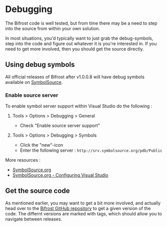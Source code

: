 # Debugging

The Bifrost code is well tested, but from time there may be a need to step into the source from within your own solution. 

In most situations, you'd typically want to just grab the debug-symbols, step into the code and figure out whatever it is you're interested in. If you need to get more involved, then you should get the source directly.


## Using debug symbols
All official releases of Bifrost after v1.0.0.8 will have debug symbols available on [SymbolSource](http://www.symbolsource.org).

### Enable source server

To enable symbol server support within Visual Studio do the following  : 

 1. Tools > Options > Debugging > General
 	- Check "Enable source server support"
 
 2. Tools > Options > Debugging > Symbols
 	- Click the "new"-icon 
 	- Enter the following server : ``http://srv.symbolsource.org/pdb/Public``


 More resources : 
  - [SymbolSource.org](http://www.symbolsource.org)
  - [SymbolSource.org - Configuring Visual Studio](http://www.symbolsource.org/)


 ## Get the source code

 As mentioned earlier, you may want to get a bit more involved, and actually head over to the [Bifrost GitHub repository](http://github.com/dolittle/Bifrost) to get a given version of the code. The differnt versions are marked with tags, which should allow you to navigate between releases.
